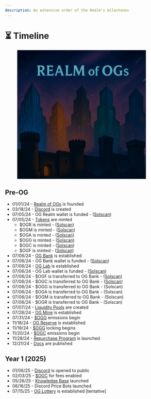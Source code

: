 ```yaml
---
description: An extensive order of the Realm's milestones
---
```


# ⏳ Timeline

<figure><img src=".gitbook/assets/timeline.png" alt=""><figcaption></figcaption></figure>

## Pre-OG

* 01/01/24 - [Realm of OGs](power/realm-of-ogs.md) is founded
* 03/18/24 - [Discord](https://discord.gg/ogrealm) is created
* 07/05/24 - OG Realm wallet is funded - ([Solscan](https://solscan.io/tx/4Kwmo2fd7wcciTNmQKuSmyhQUGceVk6SvMhL41QVRtxeJ7p69jvfxurMn79aPTCPNzF4i5MbJDvhsrcGre5pzdJE))
* 07/05/24 - [Tokens](constructs/tokens/) are minted
  * $OGR is minted - ([Solscan](https://solscan.io/tx/52Pu6sohtqfpjYWqHgUADKKbbcJ93nJ853vBqjx3FyvGemhwL8fH91jWWCmTts1ncQVsy64UbeWQpPGbMjycoBpN))
  * $OGM is minted - ([Solscan](https://solscan.io/tx/2oQFweRXX1SGqZtMJbwuJbBpeZ7YScmgEWt9USqYtbfqoyQ3UMGuNLDuAaH8PEQ95cz3diYjkjSqJMo8vLHnBzBX))
  * $OGA is minted - ([Solscan](https://solscan.io/tx/35kfEBKLo6puEP8ESbbU3h2dKQdrmTmGJS7RHXdiyBGtwN2PCQN6n38AjZSCmjrwgVc6mP28NS9CJT1zW4xcKHd1))
  * $OGG is minted - ([Solscan](https://solscan.io/tx/pLYntYQV3UXJjshACfDycLQKS22DKSRGe9ShtHZf6qjwBnfVGNxu8LgSrdvH5CJ3MaV4hXAFSwrsGUQgRNoFV7A))
  * $OGC is minted - ([Solscan](https://solscan.io/tx/5LfaL3g25Ke4zCceunRCvj55XRUfVqTV3K5BfwyjbHRJ6d57bWzs9cF9Diey4cavJcw9HTWVbeFcnccjodaWh1ZK))
  * $OGF is minted - ([Solscan](https://solscan.io/tx/hhkKT1dSdf1HXiZphY1QGY39E9sxTaDY9szTJ1X2UMKLb365LzC6gdaihup7RP6veAFJt1pwFQLuT8ziyQarYY8))
* 07/06/24 - [OG Bank](institutions/og-bank.md) is established
* 07/06/24 - OG Bank wallet is funded - ([Solscan](https://solscan.io/tx/3pqsyiYmyaGcA2zuYbZsfov9XWwyCyc9ogY349dcX4RzPkbhCKzWENdjJoNyKkTLKB5ApmMBfvv59aERb2pG5t43))
* 07/06/24 - [OG Lab](institutions/og-lab.md) is established
* 07/06/24 - OG Lab wallet is funded - ([Solscan](https://solscan.io/tx/2rX7UiDBs66fzuenoQFb95js6S7yKSib9ub8ZFiN4FPzb7df1e8XDszwyynKgSsm6Cy3q1MZQmHFEi8vWHAExfcx))
* 07/06/24 - $OGF is transferred to OG Bank - ([Solscan](https://solscan.io/tx/4FiBmNFWUJVVMsaRgpimGNvYftWymFqU2HZNzJcEQQe5bF7F47aSP1Vq7c3cZV7VFH3CyszDTiV6B2k9UXBtjUnA))
* 07/06/24 - $OGC is transferred to OG Bank - ([Solscan](https://solscan.io/tx/U25Kvw88btCQBpZ539ypjTo8RoBAePnW5cCEynbm9vf9CpcXyKG4uu8Yfu8EsqQi25MJSQ8eRuFM6bdtnWiuJ5r))
* 07/06/24 - $OGG is transferred to OG Bank - (Solscan)
* 07/06/24 - $OGA is transferred to OG Bank - (Solscan)
* 07/06/24 - $OGM is transferred to OG Bank - (Solscan)
* 07/06/24 - $OGR is transferred to OG Bank - (Solscan)
* 07/07/24 - [Liquidity Pools](constructs/liquidity-pools/) are created
* 07/28/24 - [OG Mine](institutions/og-mine.md) is established
* 07/31/24 - [$OGG](constructs/tokens/usdogg-og-gold.md) emissions begin
* 11/18/24 - [OG Reserve](institutions/og-reserve.md) is established
* 11/19/24 - [$OGG](constructs/tokens/usdogg-og-gold.md) locking begins
* 11/20/24 - [$OGC](constructs/tokens/usdogc-og-coin.md) emissions begin
* 11/28/24 - [Repurchase Program](constructs/repurchase-programs.md) is launched
* 12/21/24 - [Docs](broken-reference) are published

## Year 1  (2025)

* 01/06/25 - [Discord](https://discord.gg/ogrealm) is opened to public
* 02/03/25 - [$OGC](constructs/tokens/usdogc-og-coin.md) for fees enabled
* 05/26/25 - [Knowledge Base](constructs/knowledge-base.md) launched
* 06/16/25 - Discord Price Bots launched
* 07/15/25 - [OG Lottery](institutions/og-lottery.md) is established \[tentative]

